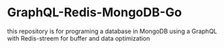 # GraphQL-Redis-MongoDB-Go
this repository is for programing a database in MongoDB using a GraphQL with Redis-streem for buffer and data optimization 
